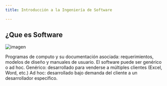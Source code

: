 ```yaml
---
title: Introducción a la Ingeniería de Software

---
```

##   ¿Que es Software
![imagen ](https://concepto.de/wp-content/uploads/2015/03/software-1-e1550080097569.jpg)




Programas de computo y su documentación asociada: requerimientos,
modelos de diseño y manuales de usuario.
El software puede ser genérico o ad hoc.
  Genérico: desarrollado para venderse a múltiples clientes (Excel, Word,
etc.)
  Ad hoc: desarrollado bajo demanda del cliente a un desarrollador
específico.



